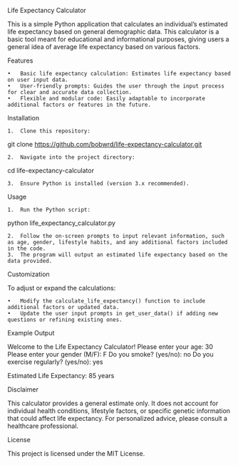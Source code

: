 Life Expectancy Calculator

This is a simple Python application that calculates an individual’s estimated life expectancy based on general demographic data. This calculator is a basic tool meant for educational and informational purposes, giving users a general idea of average life expectancy based on various factors.

Features

	•	Basic life expectancy calculation: Estimates life expectancy based on user input data.
	•	User-friendly prompts: Guides the user through the input process for clear and accurate data collection.
	•	Flexible and modular code: Easily adaptable to incorporate additional factors or features in the future.

Installation

	1.	Clone this repository:

git clone https://github.com/bobwrd/life-expectancy-calculator.git


	2.	Navigate into the project directory:

cd life-expectancy-calculator


	3.	Ensure Python is installed (version 3.x recommended).

Usage

	1.	Run the Python script:

python life_expectancy_calculator.py


	2.	Follow the on-screen prompts to input relevant information, such as age, gender, lifestyle habits, and any additional factors included in the code.
	3.	The program will output an estimated life expectancy based on the data provided.

Customization

To adjust or expand the calculations:

	•	Modify the calculate_life_expectancy() function to include additional factors or updated data.
	•	Update the user input prompts in get_user_data() if adding new questions or refining existing ones.

Example Output

Welcome to the Life Expectancy Calculator!
Please enter your age: 30
Please enter your gender (M/F): F
Do you smoke? (yes/no): no
Do you exercise regularly? (yes/no): yes

Estimated Life Expectancy: 85 years

Disclaimer

This calculator provides a general estimate only. It does not account for individual health conditions, lifestyle factors, or specific genetic information that could affect life expectancy. For personalized advice, please consult a healthcare professional.

License

This project is licensed under the MIT License.
